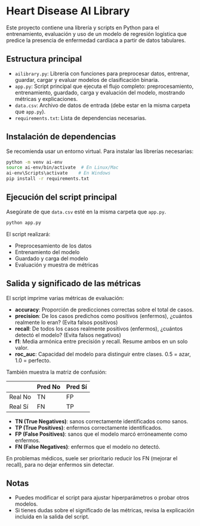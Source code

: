 # Heart Disease AI Library

Este proyecto contiene una librería y scripts en Python para el entrenamiento, evaluación y uso de un modelo de regresión logística que predice la presencia de enfermedad cardíaca a partir de datos tabulares.

## Estructura principal

- `ailibrary.py`: Librería con funciones para preprocesar datos, entrenar, guardar, cargar y evaluar modelos de clasificación binaria.
- `app.py`: Script principal que ejecuta el flujo completo: preprocesamiento, entrenamiento, guardado, carga y evaluación del modelo, mostrando métricas y explicaciones.
- `data.csv`: Archivo de datos de entrada (debe estar en la misma carpeta que `app.py`).
- `requirements.txt`: Lista de dependencias necesarias.

## Instalación de dependencias

Se recomienda usar un entorno virtual. Para instalar las librerías necesarias:

```bash
python -m venv ai-env
source ai-env/bin/activate  # En Linux/Mac
ai-env\Scripts\activate    # En Windows
pip install -r requirements.txt
```

## Ejecución del script principal

Asegúrate de que `data.csv` esté en la misma carpeta que `app.py`.

```bash
python app.py
```

El script realizará:
- Preprocesamiento de los datos
- Entrenamiento del modelo
- Guardado y carga del modelo
- Evaluación y muestra de métricas

## Salida y significado de las métricas

El script imprime varias métricas de evaluación:

- **accuracy**: Proporción de predicciones correctas sobre el total de casos.
- **precision**: De los casos predichos como positivos (enfermos), ¿cuántos realmente lo eran? (Evita falsos positivos)
- **recall**: De todos los casos realmente positivos (enfermos), ¿cuántos detectó el modelo? (Evita falsos negativos)
- **f1**: Media armónica entre precisión y recall. Resume ambos en un solo valor.
- **roc_auc**: Capacidad del modelo para distinguir entre clases. 0.5 = azar, 1.0 = perfecto.

También muestra la matriz de confusión:

|           | Pred No | Pred Sí |
|-----------|---------|---------|
| Real No   |   TN    |   FP    |
| Real Sí   |   FN    |   TP    |

- **TN (True Negatives)**: sanos correctamente identificados como sanos.
- **TP (True Positives)**: enfermos correctamente identificados.
- **FP (False Positives)**: sanos que el modelo marcó erróneamente como enfermos.
- **FN (False Negatives)**: enfermos que el modelo no detectó.

En problemas médicos, suele ser prioritario reducir los FN (mejorar el recall), para no dejar enfermos sin detectar.

## Notas
- Puedes modificar el script para ajustar hiperparámetros o probar otros modelos.
- Si tienes dudas sobre el significado de las métricas, revisa la explicación incluida en la salida del script.
